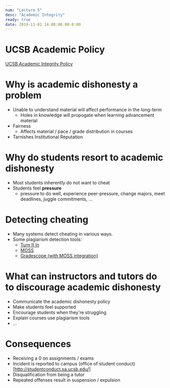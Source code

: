 ```yaml
---
num: "Lecture 5"
desc: "Academic Integrity"
ready: true
date: 2019-11-01 14:00:00.00-8:00
---
```


# UCSB Academic Policy 
[UCSB Academic Integrity Policy](http://studentconduct.sa.ucsb.edu/academic-integrity)

# Why is academic dishonesty a problem

* Unable to understand material will affect performance in the long-term
    * Holes in knowledge will propogate when learning advancement material
* Fairness
    * Affects material / pace / grade distribution in courses
* Tarnishes Institutional Reputation

# Why do students resort to academic dishonesty 

* Most students inherently do not want to cheat
* Students feel <b>pressure</b>
    * pressure to do well, experience peer-pressure, change majors, meet deadlines, juggle commitments, ...

# Detecting cheating

* Many systems detect cheating in various ways.
* Some plagiarism detection tools:
    * [Turn It In](https://www.turnitin.com/)
    * [MOSS](http://theory.stanford.edu/~aiken/moss/)
    * [Gradescope (with MOSS integration)](https://www.gradescope.com/help#help-center-item-programming-assignments-review-similarity)

# What can instructors and tutors do to discourage academic dishonesty
* Communicate the academic dishonesty policy
* Make students feel supported
* Encourage students when they're struggling
* Explain courses use plagiarism tools
* ...

# Consequences

* Receiving a 0 on assignments / exams
* Incident is reported to campus (office of student conduct)[http://studentconduct.sa.ucsb.edu/]
* Disqualification from being a tutor
* Repeated offenses result in suspension / expulsion




